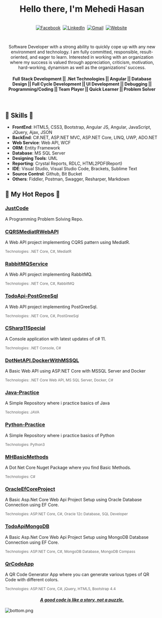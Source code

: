 <p>
  <h1 align="center"><b>Hello there, I'm Mehedi Hasan</b></h1>
</p>

<p align="center">
<br>
<a href="https://www.facebook.com/mehedi9339"><img src="https://img.shields.io/badge/facebook-%231877F2.svg?&style=for-the-badge&logo=facebook&logoColor=white" alt="Facebook" /></a>&nbsp;
<a href="https://www.linkedin.com/in/mehedi9339"><img src="https://img.shields.io/badge/linkedin-%230077B5.svg?&style=for-the-badge&logo=linkedin&logoColor=white" alt="LinkedIn" /></a>&nbsp;
<a href="mailto:mehedihasan9339@gmail.com?subject=Hello%20Mehedi"><img src="https://img.shields.io/badge/gmail-%23D14836.svg?&style=for-the-badge&logo=gmail&logoColor=white" alt="Gmail"/></a>&nbsp;
<a href="http://www.profileofmehedi.xyz/"><img alt="Website" src="https://img.shields.io/website?style=for-the-badge&up_message=portfolio&url=https%3A%2F%2Fkkvanonymous.github.io%2F"></a>&nbsp;
</p>

<br>

<div>
 <p align="center">
Software Developer with a strong ability to quickly cope up with any new environment and technology. I am fully committed, responsible, result-oriented, and eager to learn. Interested in working with an organization where my success is valued through appreciation, criticism, motivation, hard-working, dynamism as well as the organizations’ success.
</p>
  <p>
  <h4 align="center"><b>Full Stack Development ||  .Net Technologies || Angular || Database Design || Full Cycle Development || UI Development || Debugging || Programming/Coding || Team Player || Quick Learner || Problem Solver</b></h4>
</p>
</div>
<br />



##  🎉 Skills  🎉
- **FrontEnd**: HTML5, CSS3, Bootstrap, Angular JS, Angular, JavaScript, JQuery, Ajax, JSON
- **BackEnd**: C#.NET, ASP.NET MVC, ASP.NET Core, LINQ, UWP, ADO.NET
- **Web Service**: Web API, WCF
- **ORM**: Entity Framework
- **Database**: MS SQL Server
- **Designing Tools**: UML
- **Reporting**: Crystal Reports, RDLC, HTML2PDF(Report)
- **IDE**: Visual Studio, Visual Studio Code, Brackets, Sublime Text
- **Source Control**: Github, Bit Bucket
- **Others**: Fiddler, Postman, Swagger, Resharper, Markdown


##  🎉 My Hot Repos  🎉

### [JustCode](https://github.com/mehedihasan9339/JustCode)
<p>A Programming Problem Solving Repo.</p>

### [CQRSMediatRWebAPI](https://github.com/mehedihasan9339/CQRSMediatRWebAPI)
<p>A Web API project implementing CQRS pattern using MediatR.</p>
<p style="color: #666; font-size: 12px;">Technologies: .NET Core, C#, MediatR</p>

### [RabbitMQService](https://github.com/mehedihasan9339/RabbitMQService)
<p>A Web API project implementing RabbitMQ.</p>
<p style="color: #666; font-size: 12px;">Technologies: .NET Core, C#, RabbitMQ</p>

### [TodoApi-PostGreeSql](https://github.com/mehedihasan9339/TodoApi-PostGreeSql)
<p>A Web API project implementing PostGreeSql.</p>
<p style="color: #666; font-size: 12px;">Technologies: .NET Core, C#, PostGreeSql</p>

### [CSharp11Special](https://github.com/mehedihasan9339/CSharp11Special)
<p>A Console application with latest updates of c# 11.</p>
<p style="color: #666; font-size: 12px;">Technologies: .NET Console, C#</p>


### [DotNetAPI.DockerWithMSSQL](https://github.com/mehedihasan9339/DotNetAPI.DockerWithMSSQL)
<p>A Basic Web API using ASP.NET Core with MSSQL Server and Docker</p>
<p style="color: #666; font-size: 12px;">Technologies: .NET Core Web API, MS SQL Server, Docker, C#</p>

### [Java-Practice](https://github.com/mehedihasan9339/Java-Practice)
<p>A Simple Repository where i practice basics of Java</p>
<p style="color: #666; font-size: 12px;">Technologies: JAVA</p>

### [Python-Practice](https://github.com/mehedihasan9339/Python-Practice)
<p>A Simple Repository where i practice basics of Python</p>
<p style="color: #666; font-size: 12px;">Technologies: Python3</p>

### [MHBasicMethods](https://github.com/mehedihasan9339/MHBasicMethods)
<p>A Dot Net Core Nuget Package where you find Basic Methods.</p>
<p style="color: #666; font-size: 12px;">Technologies: C#</p>

### [OracleEfCoreProject](https://github.com/mehedihasan9339/OracleEfCoreProject)
<p>A Basic Asp.Net Core Web Api Project Setup using Oracle Database Connection using EF Core.</p>
<p style="color: #666; font-size: 12px;">Technologies: ASP.NET Core, C#, Oracle 12c Database, SQL Developer</p>

### [TodoApiMongoDB](https://github.com/mehedihasan9339/TodoApiMongoDB)
<p>A Basic Asp.Net Core Web Api Project Setup using MongoDB Database Connection using EF Core.</p>
<p style="color: #666; font-size: 12px;">Technologies: ASP.NET Core, C#, MongoDB Database, MongoDB Compass</p>

### [QrCodeApp](https://github.com/mehedihasan9339/QrCodeApp)
<p>A QR Code Generator App where you can generate various types of QR Code with different colors.</p>
<p style="color: #666; font-size: 12px;">Technologies: ASP.NET Core, C#, jQuery, HTML5, Bootstrap 4.4</p>




<h4 align="center">
  <i><ins>A good code is like a story, not a puzzle.<ins></i>
  <br/>
</h4>

![bottom.png](https://i.loli.net/2020/07/12/b3grZD6LFseGuUP.png)
    
